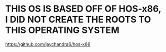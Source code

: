 # THIS OS IS BASED OFF OF HOS-x86, I DID NOT CREATE THE ROOTS TO THIS OPERATING SYSTEM

https://github.com/jaychandra6/hos-x86
